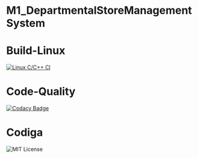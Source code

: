 # M1_DepartmentalStoreManagementSystem

# Build-Linux
  [![Linux C/C++ CI](https://github.com/jahnavee45/M1_project_utility/actions/workflows/Linux_c-cpp.yml/badge.svg)](https://github.com/jahnavee45/M1_project_utility/actions/workflows/Linux_c-cpp.yml)

# Code-Quality
   [![Codacy Badge](https://app.codacy.com/project/badge/Grade/b13c732750a44fedaab997f108204605)](https://www.codacy.com/gh/jahnavee45/M1_project_utility/dashboard?utm_source=github.com&amp;utm_medium=referral&amp;utm_content=jahnavee45/M1_project_utility&amp;utm_campaign=Badge_Grade)

# Codiga
   ![MIT License](https://api.codiga.io/project/31540/score/svg)
